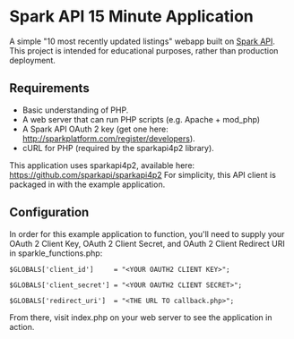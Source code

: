 Spark API 15 Minute Application
===============================

A simple "10 most recently updated listings" webapp built on [Spark API].  This project is intended for educational purposes, rather than production deployment.

Requirements
------------
* Basic understanding of PHP.
* A web server that can run PHP scripts (e.g. Apache + mod_php)
* A Spark API OAuth 2 key (get one here: http://sparkplatform.com/register/developers).
* cURL for PHP (required by the sparkapi4p2 library).

This application uses sparkapi4p2, available here: https://github.com/sparkapi/sparkapi4p2
For simplicity, this API client is packaged in with the example application.

Configuration
-------------

In order for this example application to function, you'll need to supply your OAuth 2 Client Key, OAuth 2 Client Secret, and OAuth 2 Client Redirect URI in sparkle_functions.php:

    $GLOBALS['client_id']     = "<YOUR OAUTH2 CLIENT KEY>";

    $GLOBALS['client_secret'] = "<YOUR OAUTH2 CLIENT SECRET>";

    $GLOBALS['redirect_uri']  = "<THE URL TO callback.php>";

From there, visit index.php on your web server to see the application in action.

  [Spark API]: http://sparkplatform.com/docs/

